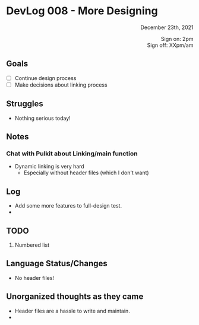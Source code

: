 # DevLog 008 - More Designing
<div align="right">
December 23th, 2021

Sign on: 2pm\
Sign off: XXpm/am
</div>

## Goals
- [ ] Continue design process
- [ ] Make decisions about linking process

## Struggles
- Nothing serious today!

## Notes
### Chat with Pulkit about Linking/main function
- Dynamic linking is very hard
  - Especially without header files (which I don't want)

## Log
- Add some more features to full-design test.
- 

## TODO
1. Numbered list

## Language Status/Changes
- No header files!

## Unorganized thoughts as they came
- Header files are a hassle to write and maintain.
- 